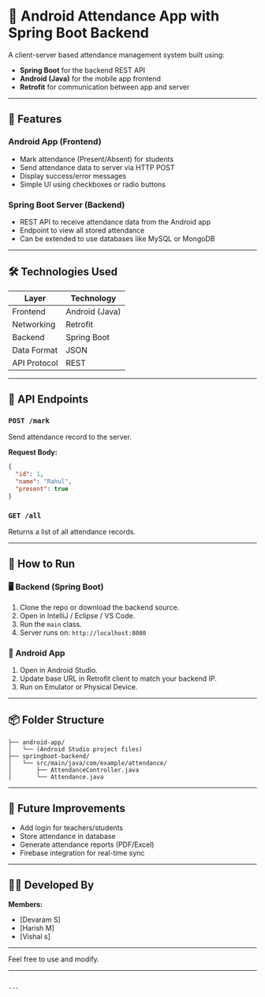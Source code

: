 # 📱 Android Attendance App with Spring Boot Backend

A client-server based attendance management system built using:

- **Spring Boot** for the backend REST API
- **Android (Java)** for the mobile app frontend
- **Retrofit** for communication between app and server

---

## 🧩 Features

### Android App (Frontend)
- Mark attendance (Present/Absent) for students
- Send attendance data to server via HTTP POST
- Display success/error messages
- Simple UI using checkboxes or radio buttons

### Spring Boot Server (Backend)
- REST API to receive attendance data from the Android app
- Endpoint to view all stored attendance
- Can be extended to use databases like MySQL or MongoDB

---

## 🛠️ Technologies Used

| Layer         | Technology        |
|---------------|------------------|
| Frontend      | Android (Java)   |
| Networking    | Retrofit         |
| Backend       | Spring Boot      |
| Data Format   | JSON             |
| API Protocol  | REST             |

---

## 🔌 API Endpoints

### `POST /mark`
Send attendance record to the server.

**Request Body:**
```json
{
  "id": 1,
  "name": "Rahul",
  "present": true
}
```

### `GET /all`
Returns a list of all attendance records.

---

## 🚀 How to Run

### 🖥️ Backend (Spring Boot)
1. Clone the repo or download the backend source.
2. Open in IntelliJ / Eclipse / VS Code.
3. Run the `main` class.
4. Server runs on: `http://localhost:8080`

### 📱 Android App
1. Open in Android Studio.
2. Update base URL in Retrofit client to match your backend IP.
3. Run on Emulator or Physical Device.

---

## 📦 Folder Structure

```
├── android-app/
│   └── (Android Studio project files)
├── springboot-backend/
│   └── src/main/java/com/example/attendance/
│       ├── AttendanceController.java
│       └── Attendance.java
```

---


## 📌 Future Improvements
- Add login for teachers/students
- Store attendance in database
- Generate attendance reports (PDF/Excel)
- Firebase integration for real-time sync

---

## 🧑‍💻 Developed By

**Members:**  
- [Devaram S]  
- [Harish M]  
- [Vishal s]  

--- 
Feel free to use and modify.

---
```

---
